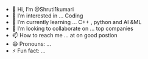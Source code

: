 - 👋 Hi, I’m @Shruti1kumari
- 👀 I’m interested in ... Coding
- 🌱 I’m currently learning ... C++ , python and AI &ML
- 💞️ I’m looking to collaborate on ... top companies
- 📫 How to reach me ... at on good postion
- 😄 Pronouns: ...
- ⚡ Fun fact: ...

<!---
Shruti1kumari/Shruti1kumari is a ✨ special ✨ repository because its `README.md` (this file) appears on your GitHub profile.
You can click the Preview link to take a look at your changes.
--->
